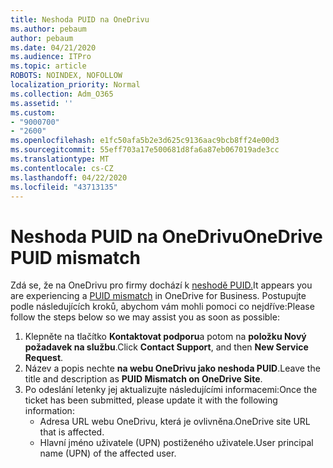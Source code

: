 ```yaml
---
title: Neshoda PUID na OneDrivu
ms.author: pebaum
author: pebaum
ms.date: 04/21/2020
ms.audience: ITPro
ms.topic: article
ROBOTS: NOINDEX, NOFOLLOW
localization_priority: Normal
ms.collection: Adm_O365
ms.assetid: ''
ms.custom:
- "9000700"
- "2600"
ms.openlocfilehash: e1fc50afa5b2e3d625c9136aac9bcb8ff24e00d3
ms.sourcegitcommit: 55eff703a17e500681d8fa6a87eb067019ade3cc
ms.translationtype: MT
ms.contentlocale: cs-CZ
ms.lasthandoff: 04/22/2020
ms.locfileid: "43713135"
---
```

# <a name="onedrive-puid-mismatch"></a><span data-ttu-id="d6cc4-102">Neshoda PUID na OneDrivu</span><span class="sxs-lookup"><span data-stu-id="d6cc4-102">OneDrive PUID mismatch</span></span>
<span data-ttu-id="d6cc4-103">Zdá se, že na OneDrivu pro firmy dochází k [neshodě PUID.](https://docs.microsoft.com/sharepoint/support/administration/access-denied-or-need-permission-error-sharepoint-online-or-onedrive-for-business#when-accessing-a-onedrive-site)</span><span class="sxs-lookup"><span data-stu-id="d6cc4-103">It appears you are experiencing a [PUID mismatch](https://docs.microsoft.com/sharepoint/support/administration/access-denied-or-need-permission-error-sharepoint-online-or-onedrive-for-business#when-accessing-a-onedrive-site) in OneDrive for Business.</span></span> <span data-ttu-id="d6cc4-104">Postupujte podle následujících kroků, abychom vám mohli pomoci co nejdříve:</span><span class="sxs-lookup"><span data-stu-id="d6cc4-104">Please follow the steps below so we may assist you as soon as possible:</span></span>

1. <span data-ttu-id="d6cc4-105">Klepněte na tlačítko **Kontaktovat podporu**a potom na **položku Nový požadavek na službu**.</span><span class="sxs-lookup"><span data-stu-id="d6cc4-105">Click **Contact Support**, and then **New Service Request**.</span></span>
2. <span data-ttu-id="d6cc4-106">Název a popis nechte **na webu OneDrivu jako neshoda PUID**.</span><span class="sxs-lookup"><span data-stu-id="d6cc4-106">Leave the title and description as **PUID Mismatch on OneDrive Site**.</span></span>
3. <span data-ttu-id="d6cc4-107">Po odeslání letenky jej aktualizujte následujícími informacemi:</span><span class="sxs-lookup"><span data-stu-id="d6cc4-107">Once the ticket has been submitted, please update it with the following information:</span></span>
    - <span data-ttu-id="d6cc4-108">Adresa URL webu OneDrivu, která je ovlivněna.</span><span class="sxs-lookup"><span data-stu-id="d6cc4-108">OneDrive site URL that is affected.</span></span>
    - <span data-ttu-id="d6cc4-109">Hlavní jméno uživatele (UPN) postiženého uživatele.</span><span class="sxs-lookup"><span data-stu-id="d6cc4-109">User principal name (UPN) of the affected user.</span></span>



